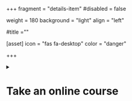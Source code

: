 +++
fragment = "details-item"
#disabled = false

weight = 180
background = "light"
align = "left"

#title =""

[asset]
  icon = "fas fa-desktop"
  color = "danger"
  
+++

<details>
<summary>

# Take an online course

</summary>

There are many options for adults to take online courses to upgrade and learn new skills. Topics include:
- preparing for work
- preparing for the GED
- preparing to get your driver’s license
- computer skills
- cooking skills
- other life skills  
  
For more information, check out our [Directory of Programs](/programs-and-services/directory-of-programs/online-learning/).



</summary>

</details>
  



  

  

